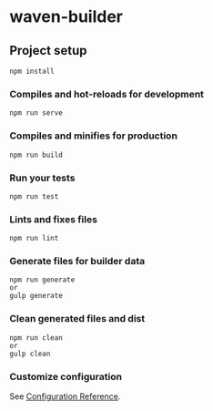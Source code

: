 # waven-builder

## Project setup
```
npm install
```

### Compiles and hot-reloads for development
```
npm run serve
```

### Compiles and minifies for production
```
npm run build
```

### Run your tests
```
npm run test
```

### Lints and fixes files
```
npm run lint
```

### Generate files for builder data
```
npm run generate
or
gulp generate
```

### Clean generated files and dist
```
npm run clean
or
gulp clean
```

### Customize configuration
See [Configuration Reference](https://cli.vuejs.org/config/).
